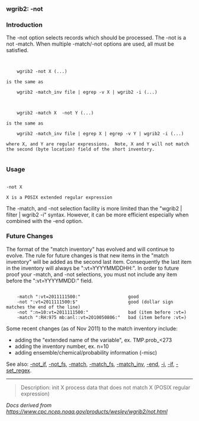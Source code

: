 
### wgrib2: -not



### Introduction



The -not option selects records which should 
be processed. The -not is a not
-match. When multiple -match/-not options are 
used, all must be satisfied.



```


    wgrib2 -not X (...)

is the same as 

    wgrib2 -match_inv file | egrep -v X | wgrib2 -i (...)



    wgrib2 -match X  -not Y (...)

is the same as 

    wgrib2 -match_inv file | egrep X | egrep -v Y | wgrib2 -i (...)

where X, and Y are regular expressions.  Note, X and Y will not match 
the second (byte location) field of the short inventory.


```

### Usage




```

-not X

X is a POSIX extended regular expression

```



The -match, and -not selection
facility is more limited than the "wgrib2 | filter | wgrib2 -i" syntax.
However, it can be more efficient especially when combined with the 
-end option.

### Future Changes



The format of the "match inventory" has evolved and will continue to evolve.
The rule for future changes is that new items in the "match inventory" will be added
as the second last item. Consequently the last item in the inventory will always
be ":vt=YYYYMMDDHH:". In order to future proof your
-match, and -not selections, you
must not include any item before the ":vt=YYYYMMDD:" field.


```

    -match ":vt=2011111500:"                  good
    -not ":vt=2011111500:$"                   good (dollar sign matches the end of the line)
    -not ":n=10:vt=2011111500:"               bad (item before :vt=)
    -match ":RH:975 mb:anl::vt=2010050806:"   bad (item before :vt=)

```


Some recent changes (as of Nov 2011) to the match inventory include:

* adding the "extended name of the variable", ex. TMP.prob\_<273
* adding the inventory number, ex. n=10
* adding ensemble/chemical/probability information (-misc)



See also: [-not\_if](./not_if.html), 
[-not\_fs](./not_fs.html), 
[-match](./match.html), 
[-match\_fs](./match_fs.html), 
[-match\_inv](./match_inv.html), 
[-end](./end.html), 
[-i](./i.html),
[-if](./if.html),
[-set\_regex](./set_regex.html).












----

>Description: init  X      process data that does not match X (POSIX regular expression)

_Docs derived from <https://www.cpc.ncep.noaa.gov/products/wesley/wgrib2/not.html>_